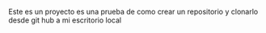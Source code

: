Este es un proyecto es una prueba de como crear un repositorio y clonarlo desde git hub a mi escritorio local
